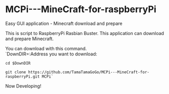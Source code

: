 # MCPi---MineCraft-for-raspberryPi
Easy GUI application - Minecraft download and prepare 

This is script to RaspberryPi Rasbian Buster.
This application can download and prepare Minecraft.

You can download with this command.  
    `DownDIR=:Address you want to download:  

    cd $DownDIR  
    
    git clone https://github.com/TamaTamaGoGo/MCPi---MineCraft-for-raspberryPi.git MCPi`
    

Now Developing!
